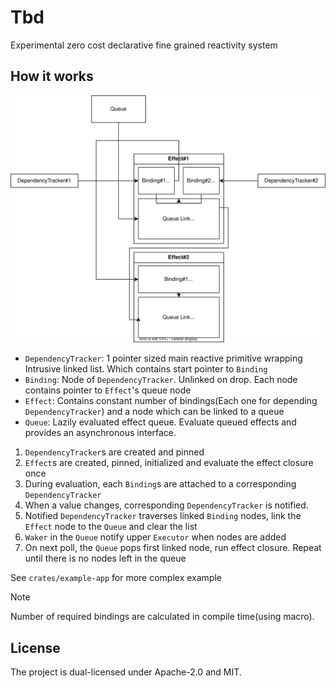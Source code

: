 # Tbd
Experimental zero cost declarative fine grained reactivity system

## How it works
![structure](assets/structure.svg)
 * `DependencyTracker`: 1 pointer sized main reactive primitive wrapping Intrusive linked list. Which contains start pointer to `Binding`
 * `Binding`: Node of `DependencyTracker`. Unlinked on drop. Each node contains pointer to `Effect`'s queue node
 * `Effect`: Contains constant number of bindings(Each one for depending `DependencyTracker`) and a node which can be linked to a queue
 * `Queue`: Lazily evaluated effect queue. Evaluate queued effects and provides an asynchronous interface.

1. `DependencyTracker`s are created and pinned
2. `Effect`s are created, pinned, initialized and evaluate the effect closure once
3. During evaluation, each `Binding`s are attached to a corresponding `DependencyTracker`
4. When a value changes, corresponding `DependencyTracker` is notified.
5. Notified `DependencyTracker` traverses linked `Binding` nodes, link the `Effect` node to the `Queue` and clear the list
6. `Waker` in the `Queue` notify upper `Executor` when nodes are added
7. On next poll, the `Queue` pops first linked node, run effect closure. Repeat until there is no nodes left in the queue

See `crates/example-app` for more complex example

> [!NOTE]
> Number of required bindings are calculated in compile time(using macro).

## License
The project is dual-licensed under Apache-2.0 and MIT.